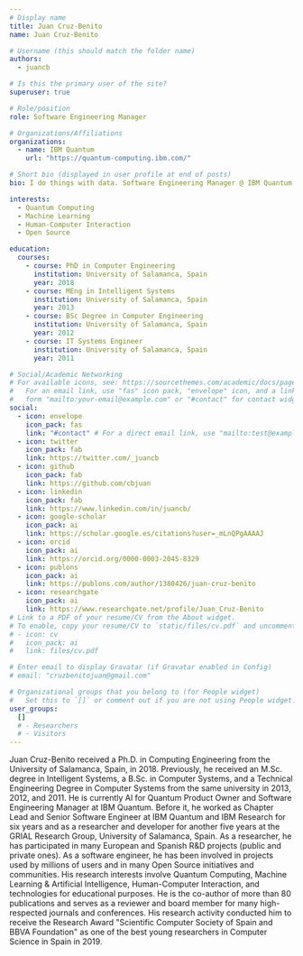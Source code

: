 ```yaml
---
# Display name
title: Juan Cruz-Benito
name: Juan Cruz-Benito

# Username (this should match the folder name)
authors:
  - juancb

# Is this the primary user of the site?
superuser: true

# Role/position
role: Software Engineering Manager

# Organizations/Affiliations
organizations:
  - name: IBM Quantum
    url: "https://quantum-computing.ibm.com/"

# Short bio (displayed in user profile at end of posts)
bio: I do things with data. Software Engineering Manager @ IBM Quantum

interests:
  - Quantum Computing
  - Machine Learning
  - Human-Computer Interaction
  - Open Source

education:
  courses:
    - course: PhD in Computer Engineering
      institution: University of Salamanca, Spain
      year: 2018
    - course: MEng in Intelligent Systems
      institution: University of Salamanca, Spain
      year: 2013
    - course: BSc Degree in Computer Engineering
      institution: University of Salamanca, Spain
      year: 2012
    - course: IT Systems Engineer
      institution: University of Salamanca, Spain
      year: 2011

# Social/Academic Networking
# For available icons, see: https://sourcethemes.com/academic/docs/page-builder/#icons
#   For an email link, use "fas" icon pack, "envelope" icon, and a link in the
#   form "mailto:your-email@example.com" or "#contact" for contact widget.
social:
  - icon: envelope
    icon_pack: fas
    link: "#contact" # For a direct email link, use "mailto:test@example.org".
  - icon: twitter
    icon_pack: fab
    link: https://twitter.com/_juancb
  - icon: github
    icon_pack: fab
    link: https://github.com/cbjuan
  - icon: linkedin
    icon_pack: fab
    link: https://www.linkedin.com/in/juancb/
  - icon: google-scholar
    icon_pack: ai
    link: https://scholar.google.es/citations?user=_mLnQPgAAAAJ
  - icon: orcid
    icon_pack: ai
    link: https://orcid.org/0000-0003-2045-8329
  - icon: publons
    icon_pack: ai
    link: https://publons.com/author/1380426/juan-cruz-benito
  - icon: researchgate
    icon_pack: ai
    link: https://www.researchgate.net/profile/Juan_Cruz-Benito
# Link to a PDF of your resume/CV from the About widget.
# To enable, copy your resume/CV to `static/files/cv.pdf` and uncomment the lines below.
# - icon: cv
#   icon_pack: ai
#   link: files/cv.pdf

# Enter email to display Gravatar (if Gravatar enabled in Config)
# email: "cruzbenitojuan@gmail.com"

# Organizational groups that you belong to (for People widget)
#   Set this to `[]` or comment out if you are not using People widget.
user_groups:
  []
  # - Researchers
  # - Visitors
---
```


Juan Cruz-Benito received a Ph.D. in Computing Engineering from the University of Salamanca, Spain, in 2018. Previously, he received an M.Sc. degree in Intelligent Systems, a B.Sc. in Computer Systems, and a Technical Engineering Degree in Computer Systems from the same university in 2013, 2012, and 2011. He is currently AI for Quantum Product Owner and Software Engineering Manager at IBM Quantum. Before it, he worked as Chapter Lead and Senior Software Engineer at IBM Quantum and IBM Research for six years and as a researcher and developer for another five years at the GRIAL Research Group, University of Salamanca, Spain. As a researcher, he has participated in many European and Spanish R&D projects (public and private ones). As a software engineer, he has been involved in projects used by millions of users and in many Open Source initiatives and communities. His research interests involve Quantum Computing, Machine Learning & Artificial Intelligence, Human-Computer Interaction, and technologies for educational purposes. He is the co-author of more than 80 publications and serves as a reviewer and board member for many high-respected journals and conferences. His research activity conducted him to receive the Research Award "Scientific Computer Society of Spain and BBVA Foundation" as one of the best young researchers in Computer Science in Spain in 2019.
